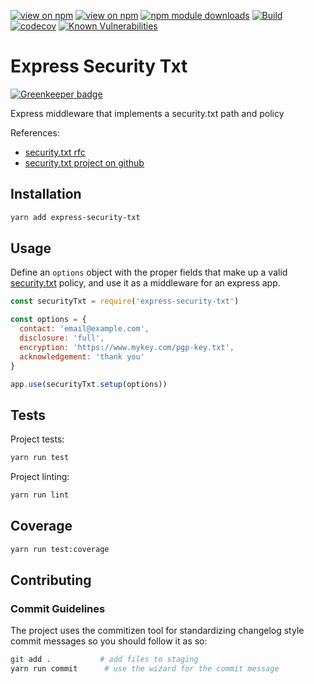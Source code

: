 [![view on npm](http://img.shields.io/npm/v/express-security-txt.svg)](https://www.npmjs.org/package/express-security-txt)
[![view on npm](http://img.shields.io/npm/l/express-security-txt.svg)](https://www.npmjs.org/package/express-security-txt)
[![npm module downloads](http://img.shields.io/npm/dt/express-security-txt.svg)](https://www.npmjs.org/package/express-security-txt)
[![Build](https://travis-ci.org/lirantal/express-security-txt.svg?branch=master)](https://travis-ci.org/lirantal/express-security-txt)
[![codecov](https://codecov.io/gh/lirantal/express-security-txt/branch/master/graph/badge.svg)](https://codecov.io/gh/lirantal/express-security-txt)
[![Known Vulnerabilities](https://snyk.io/test/github/lirantal/express-security-txt/badge.svg)](https://snyk.io/test/github/lirantal/express-security-txt)

# Express Security Txt

[![Greenkeeper badge](https://badges.greenkeeper.io/lirantal/express-security-txt.svg)](https://greenkeeper.io/)

Express middleware that implements a security.txt path and policy

References:
* [security.txt rfc](https://www.ietf.org/id/draft-foudil-securitytxt-00.txt)
* [security.txt project on github](https://github.com/securitytxt/security-txt)

## Installation

```bash
yarn add express-security-txt
```

## Usage

Define an `options` object with the proper fields that make up a valid
[security.txt](https://www.ietf.org/id/draft-foudil-securitytxt-00.txt) policy,
and use it as a middleware for an express app.

```js
const securityTxt = require('express-security-txt')

const options = {
  contact: 'email@example.com',
  disclosure: 'full',
  encryption: 'https://www.mykey.com/pgp-key.txt',
  acknowledgement: 'thank you'
}

app.use(securityTxt.setup(options))
```

## Tests

Project tests:

```bash
yarn run test
```

Project linting:

```bash
yarn run lint
```

## Coverage

```bash
yarn run test:coverage
```

## Contributing

### Commit Guidelines

The project uses the commitizen tool for standardizing changelog style commit
messages so you should follow it as so:

```bash
git add .           # add files to staging
yarn run commit      # use the wizard for the commit message
```
